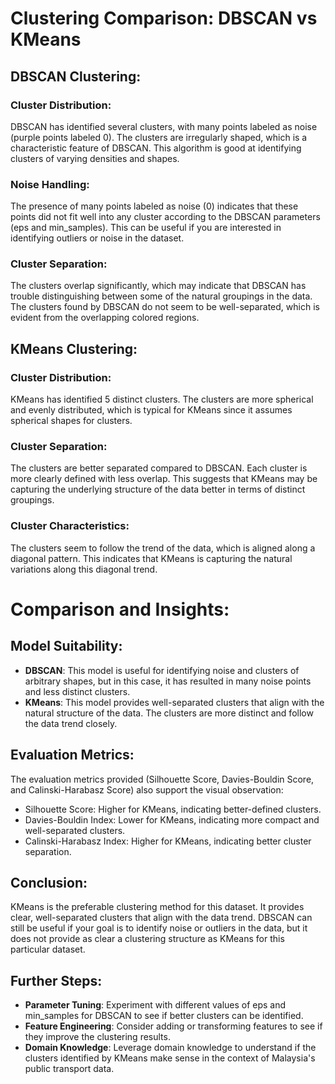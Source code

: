 # Clustering Comparison: DBSCAN vs KMeans

## DBSCAN Clustering:
### Cluster Distribution:
DBSCAN has identified several clusters, with many points labeled as noise (purple points labeled 0).
The clusters are irregularly shaped, which is a characteristic feature of DBSCAN. This algorithm is good at identifying clusters of varying densities and shapes.

### Noise Handling:
The presence of many points labeled as noise (0) indicates that these points did not fit well into any cluster according to the DBSCAN parameters (eps and min_samples).
This can be useful if you are interested in identifying outliers or noise in the dataset.

### Cluster Separation:
The clusters overlap significantly, which may indicate that DBSCAN has trouble distinguishing between some of the natural groupings in the data.
The clusters found by DBSCAN do not seem to be well-separated, which is evident from the overlapping colored regions.

## KMeans Clustering:
### Cluster Distribution:
KMeans has identified 5 distinct clusters.
The clusters are more spherical and evenly distributed, which is typical for KMeans since it assumes spherical shapes for clusters.

### Cluster Separation:
The clusters are better separated compared to DBSCAN. Each cluster is more clearly defined with less overlap.
This suggests that KMeans may be capturing the underlying structure of the data better in terms of distinct groupings.

### Cluster Characteristics:
The clusters seem to follow the trend of the data, which is aligned along a diagonal pattern. This indicates that KMeans is capturing the natural variations along this diagonal trend.

# Comparison and Insights:
## Model Suitability:
- **DBSCAN**: This model is useful for identifying noise and clusters of arbitrary shapes, but in this case, it has resulted in many noise points and less distinct clusters.
- **KMeans**: This model provides well-separated clusters that align with the natural structure of the data. The clusters are more distinct and follow the data trend closely.

## Evaluation Metrics:
The evaluation metrics provided (Silhouette Score, Davies-Bouldin Score, and Calinski-Harabasz Score) also support the visual observation:
- Silhouette Score: Higher for KMeans, indicating better-defined clusters.
- Davies-Bouldin Index: Lower for KMeans, indicating more compact and well-separated clusters.
- Calinski-Harabasz Index: Higher for KMeans, indicating better cluster separation.

## Conclusion:
KMeans is the preferable clustering method for this dataset. It provides clear, well-separated clusters that align with the data trend.
DBSCAN can still be useful if your goal is to identify noise or outliers in the data, but it does not provide as clear a clustering structure as KMeans for this particular dataset.

## Further Steps:
- **Parameter Tuning**: Experiment with different values of eps and min_samples for DBSCAN to see if better clusters can be identified.
- **Feature Engineering**: Consider adding or transforming features to see if they improve the clustering results.
- **Domain Knowledge**: Leverage domain knowledge to understand if the clusters identified by KMeans make sense in the context of Malaysia's public transport data.
